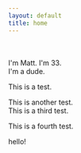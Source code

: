 ```yaml
---
layout: default
title: home
---
```

<br>
<br>
I'm Matt.
I'm 33.<br>
I'm a dude.

This is a test.


This is another test.<br>
This is a third test.<br>

This is a fourth test.<br>


hello!
